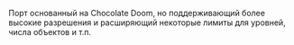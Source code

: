 Порт основанный на Chocolate Doom, но поддерживающий более высокие разрешения и расширяющий некоторые лимиты для уровней, числа объектов и т.п.